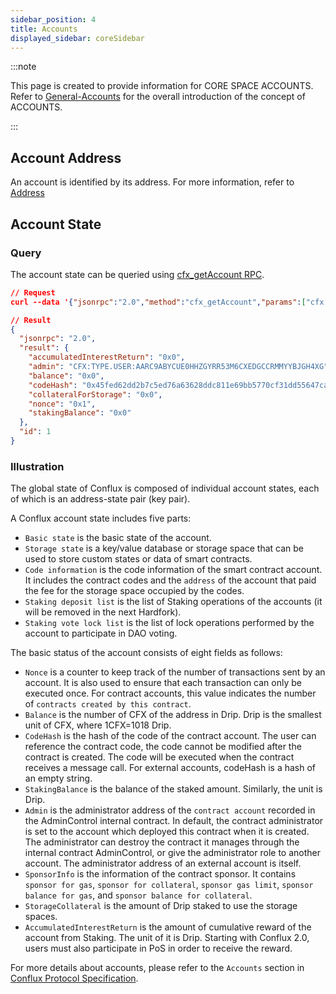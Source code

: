 ```yaml
---
sidebar_position: 4
title: Accounts
displayed_sidebar: coreSidebar
---
```


:::note

This page is created to provide information for CORE SPACE ACCOUNTS. Refer to [General-Accounts](../../../general/conflux-basics/accounts.md) for the overall introduction of the concept of ACCOUNTS.

:::

## Account Address

An account is identified by its address. For more information, refer to [Address](./addresses.md)

## Account State

### Query

The account state can be queried using [cfx_getAccount RPC](../../build/json-rpc/cfx-namespace.md#cfx_getaccount).

```json
// Request
curl --data '{"jsonrpc":"2.0","method":"cfx_getAccount","params":["cfx:type.contract:acc7uawf5ubtnmezvhu9dhc6sghea0403y2dgpyfjp", "latest_state"],"id":1}' -H "Content-Type: application/json" localhost:12539

// Result
{
  "jsonrpc": "2.0",
  "result": {
    "accumulatedInterestReturn": "0x0",
    "admin": "CFX:TYPE.USER:AARC9ABYCUE0HHZGYRR53M6CXEDGCCRMMYYBJGH4XG",
    "balance": "0x0",
    "codeHash": "0x45fed62dd2b7c5ed76a63628ddc811e69bb5770cf31dd55647ca219aaee5434f",
    "collateralForStorage": "0x0",
    "nonce": "0x1",
    "stakingBalance": "0x0"
  },
  "id": 1
}
```

### Illustration

The global state of Conflux is composed of individual account states, each of which is an address-state pair (key pair).

A Conflux account state includes five parts:

- ```Basic state``` is the basic state of the account.
- ```Storage state``` is a key/value database or storage space that can be used to store custom states or data of smart contracts.
- ```Code information``` is the code information of the smart contract account. It includes the contract codes and the ```address``` of the account that paid the fee for the storage space occupied by the codes.
- ```Staking deposit list``` is the list of Staking operations of the accounts (it will be removed in the next Hardfork).
- ```Staking vote lock list``` is the list of lock operations performed by the account to participate in DAO voting.

The basic status of the account consists of eight fields as follows:

- ```Nonce``` is a counter to keep track of the number of transactions sent by an account. It is also used to ensure that each transaction can only be executed once. For contract accounts, this value indicates the number of ```contracts created by this contract```.
- ```Balance``` is the number of CFX of the address in Drip. Drip is the smallest unit of CFX, where 1CFX=1018 Drip.
- ```CodeHash``` is the hash of the code of the contract account. The user can reference the contract code, the code cannot be modified after the contract is created. The code will be executed when the contract receives a message call. For external accounts, codeHash is a hash of an empty string.
- ```StakingBalance``` is the balance of the staked amount. Similarly, the unit is Drip.
- ```Admin``` is the administrator address of the ```contract account``` recorded in the AdminControl internal contract. In default, the contract administrator is set to the account which deployed this contract when it is created. The administrator can destroy the contract it manages through the internal contract AdminControl, or give the administrator role to another account. The administrator address of an external account is itself.
- ```SponsorInfo``` is the information of the contract sponsor. It contains ```sponsor for gas```, ```sponsor for collateral```, ```sponsor gas limit```, ```sponsor balance for gas```, and ```sponsor balance for collateral```.
- ```StorageCollateral``` is the amount of Drip staked to use the storage spaces.
- ```AccumulatedInterestReturn``` is the amount of cumulative reward of the account from Staking. The unit of it is Drip. Starting with Conflux 2.0, users must also participate in PoS in order to receive the reward.

For more details about accounts, please refer to the ```Accounts``` section in [Conflux Protocol Specification](https://www.confluxnetwork.org/files/Conflux_Protocol_Specification.pdf).
